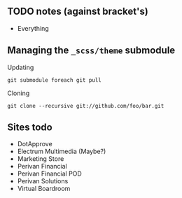## TODO notes (against bracket's)

* Everything

## Managing the `_scss/theme` submodule

Updating

    git submodule foreach git pull

Cloning

    git clone --recursive git://github.com/foo/bar.git

## Sites todo

* DotApprove
* Electrum Multimedia (Maybe?)
* Marketing Store
* Perivan Financial
* Perivan Financial POD
* Perivan Solutions
* Virtual Boardroom
